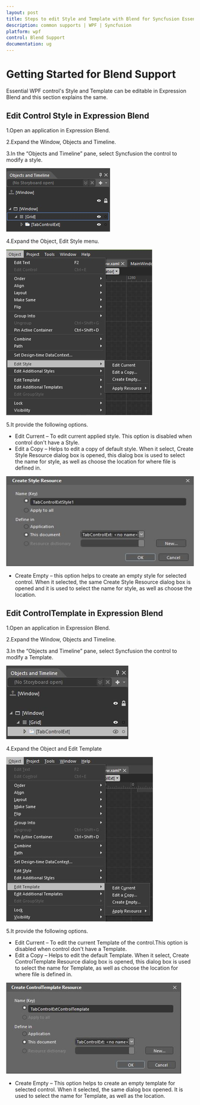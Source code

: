 ```yaml
---
layout: post
title: Steps to edit Style and Template with Blend for Syncfusion Essential WPF controls
description: common supports | WPF | Syncfusion
platform: wpf
control: Blend Support
documentation: ug
---
```


# Getting Started for Blend Support

Essential WPF control's Style and Template can be editable in Expression Blend and this section explains the same.

## Edit Control Style in Expression Blend

1.Open an application in Expression Blend. 

2.Expand the Window, Objects and Timeline.

3.In the “Objects and Timeline” pane, select Syncfusion the control to modify a style.

![](Blend-Support_images/GettingStarted_img1.jpeg)


4.Expand the Object, Edit Style menu.

![](Blend-Support_images/GettingStarted_img2.jpeg)


5.It provide the following options.

   * Edit Current – To edit current applied style. This option is disabled when control don't have a Style.
   * Edit a Copy – Helps to edit a copy of default style. When it select, Create Style Resource dialog box is opened, this dialog box is used to select the name for style, as well as choose the location for where file is defined in. 

![](Blend-Support_images/GettingStarted_img3.jpeg)


   * Create Empty – this option helps to create an empty style for selected control. When it selected, the same Create Style Resource dialog box is opened and it is used to select the name for style, as well as choose the location.

## Edit ControlTemplate in Expression Blend

1.Open an application in Expression Blend. 

2.Expand the Window, Objects and Timeline.

3.In the “Objects and Timeline” pane, select Syncfusion the control to modify a Template.

![](Blend-Support_images/GettingStarted_img4.jpeg)


4.Expand the Object and Edit Template

![](Blend-Support_images/GettingStarted_img5.jpeg)


5.It provide the following options.

* Edit Current – To edit the current Template of the control.This option is disabled when control don't have a Template.
* Edit a Copy – Helps to edit the default Template. When it select, Create ControlTemplate Resource dialog box is opened, this dialog box is used to select the name for Template, as well as choose the location for where file is defined in.

![](Blend-Support_images/GettingStarted_img6.jpeg)


* Create Empty – This option helps to create an empty template for selected control. When it selected, the same dialog box opened. It is used to select the name for Template, as well as the location.

